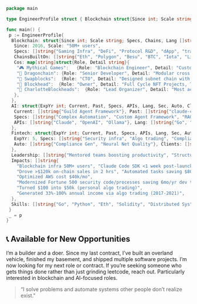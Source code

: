```go
package main

type EngineerProfile struct { Blockchain struct{Since int; Scale string; Specs, Chains, Lang []string; Cos map[string]struct{Focus, Detail string}}; AI, Fintech struct{ExpYr int; Current, Past, Specs, APIs, Lang, Sec, Auto, Clients []string}; Leadership, Impacts, Skills []string }

func main() {
 p := EngineerProfile{
  Blockchain: struct{Since int; Scale string; Specs, Chains, Lang []string; Cos map[string]struct{Focus, Detail string}}{
   Since: 2016, Scale: "50M+ users",
   Specs: []string{"Gaming Infra", "DeFi", "Protocol R&D", "dApp", "trading"},
   ChainsBuiltOn: []string{"Eth", "Polygon", "Besu", "BTC", "Iota", "Lisk", "Ark"}, Lang: []string{"Go", "Solidity", "Python", "Vyper", "TypeScript", "Node.js", "Rust"},
   Cos: map[string]struct{Role, Detail string}{
    "🎮 Mythical Games":   {Role: "Blockchain Engineer", Detail: "Custodial wallets, chain listeners, tx executors, smart contracts, node management"},
    "🐉 Dragonchain": {Role: "Senior Developer", Detail: "Modular cross chain dApps, den.social, smart contracts"},
    "🔄 Swapblocks":  {Role: "CTO", Detail: "Designed subnet chain with modular contract engines, 8000 Discord Community, SBX Token Sale"},
    "🗿 Blockhead":  {Role: "Owner", Detail: "Full Cycle NFT Projects, Trading Tools, Crypto SDKs, Strategy Consultations, DeFi LP"},
    "🗿 CharlotteBlockheads":  {Role: "Lead Organizer", Detail: "Most active crypto meetup group in Carolinas 2017-2020"},
   },
  },
  AI: struct{ExpYr int; Current, Past, Specs, APIs, Lang, Sec, Auto, Clients []string}{
   Current: []string{"Guild Agent Framework"}, Past: []string{"claude-code-go SDK", "yt_summarizer"},
   Specs: []string{"Complex Automation", "Custom Agent Framework", "RAG", "MCP", "Domain Expert Agents"},
   APIs: []string{"Claude", "OpenAI", "Ollama"}, Lang: []string{"Go", "Python"},
  },
  Fintech: struct{ExpYr int; Current, Past, Specs, APIs, Lang, Sec, Auto, Clients []string}{
   ExpYr: 5, Specs: []string{"Security infra", "Algo trading", "Compliance"}, Sec: []string{"CI/CD", "Git Security"},
   Auto: []string{"Compliance Gen", "Neural Net Quality"}, Clients: []string{"🏦 BoA", "🏛️ PNC", "💳 Global Payments"}, Lang: []string{"Python", "Go", "Java"},
  },
  Leadership: []string{"Mentored teams boosting productivity", "Structured async processes", "Strategic refactoring cutting costs", "Pragmatic technical decisions"},
  Impacts: []string{
    "Blockchain infra 50M+ users", "Claude Code SDK <1 week post-launch",
    "Drove >$120k on-chain sales in 2 hrs", "Automated tasks saving $80k/mo",
    "Optimized AWS cost $40k/mo",
    "Modernized Fortune 500 security code/processes saving 6mo/yr dev time",
    "Turned $100 into $50k (personal algo trading)",
    "Generated 33%-100% annual income via algo trading (2017-2021)",
  },
  Skills: []string{"Go", "Python", "Eth", "Solidity", "Distributed Sys", "AI/ML"},
 }
 _ = p
}
```

## 📞 Available for New Opportunities

I’m a builder and a doer. Since my last contract, I’ve built an overland vehicle, finished my basement, and shipped multiple software projects. I’m now looking for my next role or contract. If you’re seeking someone who gets things done rather than just grinding leetcode, reach out. Particularly interested in blockchain and AI-focused roles.

<!-- - 💼 [blockhead.consulting](https://blockhead.consulting) -->

> “I solve problems and automate systems other people don’t realize exist."
